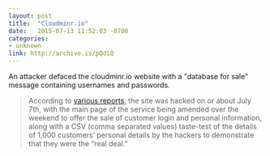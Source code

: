 ```yaml
---
layout: post
title:  "Cloudminr.io"
date:   2015-07-13 11:52:03 -0700
categories:
- unknown
link: http://archive.is/pQdiQ
---
```

An attacker defaced the cloudminr.io  website with a "database for sale" message containing usernames and passwords.

> According to [various reports][vr], the site was hacked on or about July 7th, with the main page of the service being amended over the weekend to offer the sale of customer login and personal information, along with a CSV (comma separated values) taste-test of the details of 1,000 customers’ personal details by the hackers to demonstrate that they were the “real deal.”

[vr]: http://siliconangle.com/blog/2015/07/13/cloudminr-io-closes-after-alleged-hack-bitcoin-stolen-and-user-details-offered-for-sale/
